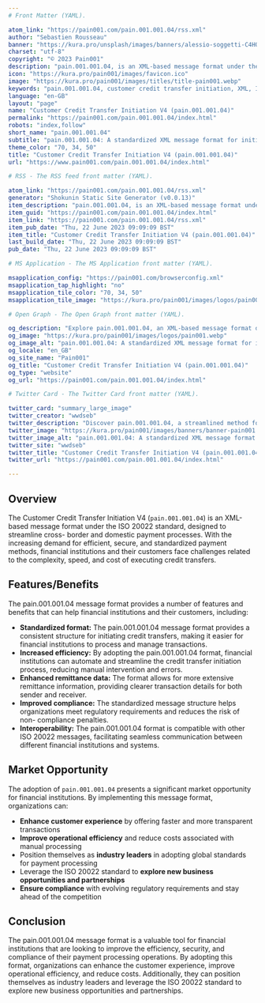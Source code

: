 ```yaml
---
# Front Matter (YAML).

atom_link: "https://pain001.com/pain.001.001.04/rss.xml"
author: "Sebastien Rousseau"
banner: "https://kura.pro/unsplash/images/banners/alessio-soggetti-C4HO6MzEWrU-unsplash.jpg"
charset: "utf-8"
copyright: "© 2023 Pain001"
description: "pain.001.001.04, is an XML-based message format under the ISO 20022 standard designed to streamline cross-border and domestic payment processes."
icon: "https://kura.pro/pain001/images/favicon.ico"
image: "https://kura.pro/pain001/images/titles/title-pain001.webp"
keywords: "pain.001.001.04, customer credit transfer initiation, XML, ISO 20022, cross-border payments, domestic payments, efficiency, speed, cost, compliance, market opportunity"
language: "en-GB"
layout: "page"
name: "Customer Credit Transfer Initiation V4 (pain.001.001.04)"
permalink: "https://pain001.com/pain.001.001.04/index.html"
robots: "index,follow"
short_name: "pain.001.001.04"
subtitle: "pain.001.001.04: A standardized XML message format for initiating credit transfers."
theme_color: "70, 34, 50"
title: "Customer Credit Transfer Initiation V4 (pain.001.001.04)"
url: "https://www.pain001.com/pain.001.001.04/index.html"

# RSS - The RSS feed front matter (YAML).

atom_link: "https://pain001.com/pain.001.001.04/rss.xml"
generator: "Shokunin Static Site Generator (v0.0.13)"
item_description: "pain.001.001.04, is an XML-based message format under the ISO 20022 standard designed to streamline cross-border and domestic payment processes."
item_guid: "https://pain001.com/pain.001.001.04/index.html"
item_link: "https://pain001.com/pain.001.001.04/rss.xml"
item_pub_date: "Thu, 22 June 2023 09:09:09 BST"
item_title: "Customer Credit Transfer Initiation V4 (pain.001.001.04)"
last_build_date: "Thu, 22 June 2023 09:09:09 BST"
pub_date: "Thu, 22 June 2023 09:09:09 BST"

# MS Application - The MS Application front matter (YAML).

msapplication_config: "https://pain001.com/browserconfig.xml"
msapplication_tap_highlight: "no"
msapplication_tile_color: "70, 34, 50"
msapplication_tile_image: "https://kura.pro/pain001/images/logos/pain001.webp"

# Open Graph - The Open Graph front matter (YAML).

og_description: "Explore pain.001.001.04, an XML-based message format designed to enhance cross-border and domestic payment processes. Learn how it increases efficiency, improves compliance, and enables interoperability."
og_image: "https://kura.pro/pain001/images/logos/pain001.webp"
og_image_alt: "pain.001.001.04: A standardized XML message format for initiating credit transfers."
og_locale: "en_GB"
og_site_name: "Pain001"
og_title: "Customer Credit Transfer Initiation V4 (pain.001.001.04)"
og_type: "website"
og_url: "https://pain001.com/pain.001.001.04/index.html"

# Twitter Card - The Twitter Card front matter (YAML).

twitter_card: "summary_large_image"
twitter_creator: "wwdseb"
twitter_description: "Discover pain.001.001.04, a streamlined method for initiating credit transfers. Enhance efficiency, improve compliance, and ensure interoperability with this ISO 20022 standard."
twitter_image: "https://kura.pro/pain001/images/banners/banner-pain001.png"
twitter_image_alt: "pain.001.001.04: A standardized XML message format for initiating credit transfers."
twitter_site: "wwdseb"
twitter_title: "Customer Credit Transfer Initiation V4 (pain.001.001.04)"
twitter_url: "https://pain001.com/pain.001.001.04/index.html"

---
```


<!-- markdownlint-disable MD033 MD041 -->

<div class="row g-0">
    <div
      class="col-lg-6 order-lg-2 text-white"
      style="
        background: url(
          'https://kura.pro/unsplash/images/banners/joel-naren-5lwz_to-_Ls-unsplash.jpg')
          no-repeat;
        background-size: cover;
        background-position: center;
        ">
    </div>
    <div class="col-lg-6 order-lg-1 text-left">
      <div class="container-fluid px-5 py-5">

<!-- markdownlint-enable MD033 MD041 -->

## Overview

The Customer Credit Transfer Initiation V4 (`pain.001.001.04`) is an XML-based
message format under the ISO 20022 standard, designed to streamline cross-
border and domestic payment processes. With the increasing demand for
efficient, secure, and standardized payment methods, financial institutions and
their customers face challenges related to the complexity, speed, and cost of
executing credit transfers.

## Features/Benefits

The pain.001.001.04 message format provides a number of features and benefits
that can help financial institutions and their customers, including:

* **Standardized format:** The pain.001.001.04 message format provides a
  consistent structure for initiating credit transfers, making it easier for
  financial institutions to process and manage transactions.
* **Increased efficiency:** By adopting the pain.001.001.04 format, financial
  institutions can automate and streamline the credit transfer initiation
  process, reducing manual intervention and errors.
* **Enhanced remittance data:** The format allows for more extensive remittance
  information, providing clearer transaction details for both sender and
  receiver.
* **Improved compliance:** The standardized message structure helps
  organizations meet regulatory requirements and reduces the risk of non-
  compliance penalties.
* **Interoperability:** The pain.001.001.04 format is compatible with other ISO
  20022 messages, facilitating seamless communication between different
  financial institutions and systems.

## Market Opportunity

The adoption of `pain.001.001.04` presents a significant market opportunity for
financial institutions. By implementing this message format, organizations can:

* **Enhance customer experience** by offering faster and more transparent transactions
* **Improve operational efficiency** and reduce costs associated with manual processing
* Position themselves as **industry leaders** in adopting global standards for payment processing
* Leverage the ISO 20022 standard to **explore new business opportunities and partnerships**
* **Ensure compliance** with evolving regulatory requirements and stay ahead of the competition

## Conclusion

The pain.001.001.04 message format is a valuable tool for financial
institutions that are looking to improve the efficiency, security, and
compliance of their payment processing operations. By adopting this format,
organizations can enhance the customer experience, improve operational
efficiency, and reduce costs. Additionally, they can position themselves as
industry leaders and leverage the ISO 20022 standard to explore new business
opportunities and partnerships.

<!-- markdownlint-disable MD033 MD041 -->

  </div>
  </div>
</div>

<!-- markdownlint-enable MD033 MD041 -->
